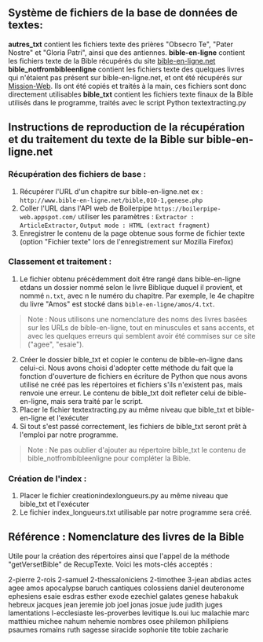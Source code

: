 ## Système de fichiers de la base de données de textes:
**autres_txt** contient les fichiers texte des prières "Obsecro Te", "Pater Nostre" et "Gloria Patri", ainsi que des antiennes.
**bible-en-ligne** contient les fichiers texte de la Bible récupérés du site [bible-en-ligne.net](https://www.bible-en-ligne.net/)
**bible_notfrombibleenligne** contient les fichiers texte des quelques livres qui n'étaient pas présent sur bible-en-ligne.net, et ont été récupérés sur [Mission-Web](https://missionweb.free.fr/bible.php). Ils ont été copiés et traités à la main, ces fichiers sont donc directement utilisables
**bible_txt** contient les fichiers texte finaux de la Bible utilisés dans le programme, traités avec le script Python textextracting.py

## Instructions de reproduction de la récupération et du traitement du texte de la Bible sur bible-en-ligne.net
### Récupération des fichiers de base :
1)	Récupérer l'URL d'un chapitre sur bible-en-ligne.net
	ex : `http://www.bible-en-ligne.net/bible,01O-1,genese.php`
2)	Coller l'URL dans l'API web de Boilerpipe `https://boilerpipe-web.appspot.com/`
	utiliser les paramètres : `Extractor : ArticleExtractor`, `Output mode : HTML (extract fragment)`
3)	Enregistrer le contenu de la page obtenue sous forme de fichier texte (option "Fichier texte" lors de l'enregistrement sur Mozilla Firefox)

### Classement et traitement :
1)	Le fichier obtenu précédemment doit être rangé dans bible-en-ligne etdans un dossier nommé selon le livre Biblique duquel il provient, et nommé `n.txt`, avec n le numéro du chapitre. Par exemple, le 4e chapitre du livre "Amos" est stocké dans `bible-en-ligne/amos/4.txt`.
> Note : Nous utilisons une nomenclature des noms des livres basées sur les URLs de bible-en-ligne, tout en minuscules et sans accents, et avec les quelques erreurs qui semblent avoir été commises sur ce site ("agee", "esaie").
2)	Créer le dossier bible\_txt et copier le contenu de bible-en-ligne dans celui-ci. Nous avons choisi d'adopter cette méthode du fait que la fonction d'ouverture de fichiers en écriture de Python que nous avons utilisé ne créé pas les répertoires et fichiers s'ils n'existent pas, mais renvoie une erreur. Le contenu de bible_txt doit refleter celui de bible-en-ligne, mais sera traité par le script.
3)	Placer le fichier textextracting.py au même niveau que bible_txt et bible-en-ligne et l'exécuter
4)	Si tout s'est passé correctement, les fichiers de bible_txt seront prêt à l'emploi par notre programme.
> Note : Ne pas oublier d'ajouter au répertoire bible\_txt le contenu de bible_notfrombibleenligne pour compléter la Bible.

### Création de l'index :
1)	Placer le fichier creationindexlongueurs.py au même niveau que bible_txt et l'exécuter
2)	Le fichier index_longueurs.txt utilisable par notre programme sera créé.

## Référence : Nomenclature des livres de la Bible
Utile pour la création des répertoires ainsi que l'appel de la méthode "getVersetBible" de RecupTexte. Voici les mots-clés acceptés :

2-pierre
2-rois
2-samuel
2-thessaloniciens
2-timothee
3-jean
abdias
actes
agee
amos
apocalypse
baruch
cantiques
colossiens
daniel
deuteronome
ephesiens
esaie
esdras
esther
exode
ezechiel
galates
genese
habakuk
hebreux
jacques
jean
jeremie
job
joel
jonas
josue
jude
judith
juges
lamentations
l-ecclesiaste
les-proverbes
levitique
ls.oui
luc
malachie
marc
matthieu
michee
nahum
nehemie
nombres
osee
philemon
philipiens
psaumes
romains
ruth
sagesse
siracide
sophonie
tite
tobie
zacharie
